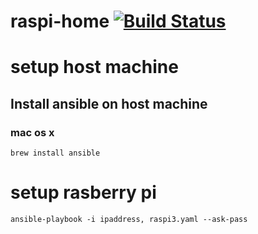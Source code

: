 # raspi-home [![Build Status](https://travis-ci.org/garaemon/raspi-home.svg?branch=master)](https://travis-ci.org/garaemon/raspi-home)
# setup host machine

## Install ansible on host machine
### mac os x
```
brew install ansible
```

# setup rasberry pi
```
ansible-playbook -i ipaddress, raspi3.yaml --ask-pass
```
